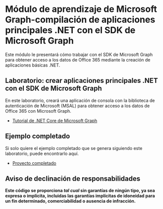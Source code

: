 # <a name="microsoft-graph-training-module---build-net-core-apps-with-the-microsoft-graph-sdk"></a>Módulo de aprendizaje de Microsoft Graph-compilación de aplicaciones principales .NET con el SDK de Microsoft Graph

Este módulo le presentará cómo trabajar con el SDK de Microsoft Graph para obtener acceso a los datos de Office 365 mediante la creación de aplicaciones básicas .NET.

## <a name="lab---build-net-core-apps-with-the-microsoft-graph-sdk"></a>Laboratorio: crear aplicaciones principales .NET con el SDK de Microsoft Graph

En este laboratorio, creará una aplicación de consola con la biblioteca de autenticación de Microsoft (MSAL) para obtener acceso a los datos de Office 365 con Microsoft Graph.

- [Tutorial de .NET Core de Microsoft Graph](https://docs.microsoft.com/graph/tutorials/dotnet-core)

## <a name="completed-sample"></a>Ejemplo completado

Si solo quiere el ejemplo completado que se genera siguiendo este laboratorio, puede encontrarlo aquí.

- [Proyecto completado](demo)

## <a name="disclaimer"></a>Aviso de declinación de responsabilidades

**Este código se proporciona _tal cual_ sin garantías de ningún tipo, ya sea expresa o implícita, incluidas las garantías implícitas de idoneidad para un fin determinado, comerciabilidad o ausencia de infracción.**
